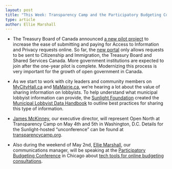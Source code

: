 ```yaml
---
layout: post
title: "This Week: Transparency Camp and the Participatory Budgeting Conference"
type: article
author: Ellie Marshall
---
```

- The Treasury Board of Canada announced [a new pilot project](http://www.tbs-sct.gc.ca/media/nr-cp/2013/0409-eng.asp) to increase the ease of submitting and paying for Access to Information and Privacy requests online. So far, the [new portal](https://atip-aiprp.apps.gc.ca/atip/welcome.do?lang=en) only allows requests to be sent to Citizenship and Immigration, the Treasury Board and Shared Services Canada. More government institutions are expected to join after the one-year pilot is complete. Modernizing this process is very important for the growth of open government in Canada.

- As we start to work with city leaders and community members on [MyCityHall.ca](http://mycityhall.ca) and [MaMairie.ca](http://mamairie.ca), we’re hearing a lot about the value of sharing information on lobbyists. To help understand what municipal lobbyist information can provide, the [Sunlight Foundation](http://sunlightfoundation.com/blog/2013/04/18/a-roadmap-for-releasing-municipal-lobbying-data/) created the [Municipal Lobbyist Data Handbook](http://sunlightfoundation.com/policy/municipal_lobbying_data_guidebook/) to outline best practices for sharing this type of information. 

- [James McKinney](http://www.opennorth.ca/team), our executive director, will represent Open North at Transparency Camp on May 4th and 5th in Washington, D.C.  Details for the Sunlight-hosted “unconference” can be found at [transparencycamp.org](http://transparencycamp.org/).

- Also during the weekend of May 2nd, [Ellie Marshall](http://www.opennorth.ca/team), our communications manager, will be speaking at the [Participatory Budgeting Conference](http://pbconference.wordpress.com/) in Chicago about [tech tools for online budgeting consultations](http://pbconference.wordpress.com/program/). 
